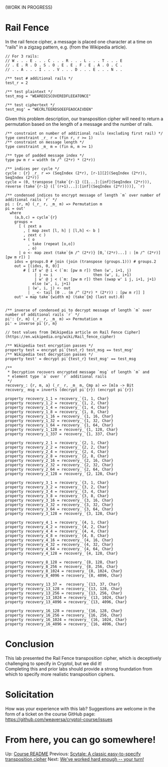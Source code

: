 (WORK IN PROGRESS)

# Rail Fence

In the rail fence cipher, a message is placed one character at a time 
on "rails" in a zigzag pattern, e.g. (from the Wikipedia article).

```cryptol
// For 3 rails:
// W . . . E . . . C . . . R . . . L . . . T . . . E
// . E . R . D . S . O . E . E . F . E . A . O . C .
// . . A . . . I . . . V . . . D . . . E . . . N . .

/** test # additional rails */
test_r = 2

/** test plaintext */
test_msg = "WEAREDISCOVEREDFLEEATONCE"

/** test ciphertext */
test_msg' = "WECRLTEERDSOEEFEAOCAIVDEN"
```

Given this problem description, our transposition cipher will need to 
return a permutation based on the length of a message and the number 
of rails.

```cryptol
/** constraint on number of additional rails (excluding first rail) */
type constraint _r_ r = (fin r, r >= 1)
/** constraint on message length */
type constraint _m_ m = (fin m, m >= 1)

/** type of padded message index */
type pw m r = width (m /^ (2*r) * (2*r))

/** indices per cycle */
cycle : {r} _r_ r => (SeqIndex (2*r), [r-1][2](SeqIndex (2*r)), SeqIndex (2*r))
cycle = (0, transpose [take`{r-1} ([1...]:[inf](SeqIndex (2*r))), reverse (take`{r-1} ([`(r+1)...]:[inf](SeqIndex (2*r))))], `r)

/** condensed indices to encrypt message of length `m` over number of additional rails `r` */
pi : {r, m} (_r_ r, _m_ m) => Permutation m
pi = out'
  where
    (a,b,c) = cycle`{r}
    groups =
      [ ( zext a
        , [ map zext [l, h] | [l,h] <- b ]
        , zext c )
        + ( o
          , take (repeat [o,o])
          , o)
      | o <- map zext (take`{m /^ (2*r)} [0,`(2*r)...] : [m /^ (2*r)][pw m r]) ]
    idxs = groups.0 # join (join (transpose (groups.1))) # groups.2
    out = [(idxs, 0, 0)]
        # [ if w' @ i < (`m: [pw m r]) then (w', i+1, j)
             | j <= i                  then (w', i, i+1)
             | w' @ j < (`m: [pw m r]) then (swap w' i j, i+1, j+1)
            else (w', i, j+1)
          | (w', i, j) <- out
          | _ <- tail [0 .. (m /^ (2*r) * (2*r)) : [pw m r]] ]
    out' = map take`{width m} (take`{m} (last out).0)


/** inverse of condensed pi to decrypt message of length `m` over number of additional rails `r` */
pi': {r, m} (_r_ r, _m_ m) => Permutation m
pi' = inverse pi`{r, m}

// test values from [Wikipedia article on Rail Fence Cipher](https://en.wikipedia.org/wiki/Rail_fence_cipher)

/** Wikipedia test encryption passes */
property test = encrypt pi`{test_r} test_msg == test_msg'
/** Wikipedia test decryption passes */
property test' = decrypt pi`{test_r} test_msg' == test_msg

/**
 * Decryption recovers encrypted message `msg` of length `m` and 
 * element type `a` over `r` additional rails
 */
recovery_: {r, m, a} (_r_ r, _m_ m, Cmp a) => [m]a -> Bit
recovery_ msg = inverts (decrypt pi`{r}) (encrypt pi`{r})

property recovery_1_1 = recovery_`{1, 1, Char}
property recovery_1_2 = recovery_`{1, 2, Char}
property recovery_1_4 = recovery_`{1, 4, Char}
property recovery_1_8 = recovery_`{1, 8, Char}
property recovery_1_16 = recovery_`{1, 16, Char}
property recovery_1_32 = recovery_`{1, 32, Char}
property recovery_1_64 = recovery_`{1, 64, Char}
property recovery_1_128 = recovery_`{1, 128, Char}
property recovery_1_337 = recovery_`{1, 337, Char}

property recovery_2_1 = recovery_`{2, 1, Char}
property recovery_2_2 = recovery_`{2, 2, Char}
property recovery_2_4 = recovery_`{2, 4, Char}
property recovery_2_8 = recovery_`{2, 8, Char}
property recovery_2_16 = recovery_`{2, 16, Char}
property recovery_2_32 = recovery_`{2, 32, Char}
property recovery_2_64 = recovery_`{2, 64, Char}
property recovery_2_128 = recovery_`{2, 128, Char}

property recovery_3_1 = recovery_`{3, 1, Char}
property recovery_3_2 = recovery_`{3, 2, Char}
property recovery_3_4 = recovery_`{3, 4, Char}
property recovery_3_8 = recovery_`{3, 8, Char}
property recovery_3_16 = recovery_`{3, 16, Char}
property recovery_3_32 = recovery_`{3, 32, Char}
property recovery_3_64 = recovery_`{3, 64, Char}
property recovery_3_128 = recovery_`{3, 128, Char}

property recovery_4_1 = recovery_`{4, 1, Char}
property recovery_4_2 = recovery_`{4, 2, Char}
property recovery_4_4 = recovery_`{4, 4, Char}
property recovery_4_8 = recovery_`{4, 8, Char}
property recovery_4_16 = recovery_`{4, 16, Char}
property recovery_4_32 = recovery_`{4, 32, Char}
property recovery_4_64 = recovery_`{4, 64, Char}
property recovery_4_128 = recovery_`{4, 128, Char}

property recovery_8_128 = recovery_`{8, 128, Char}
property recovery_8_256 = recovery_`{8, 256, Char}
property recovery_8_1024 = recovery_`{8, 1024, Char}
property recovery_8_4096 = recovery_`{8, 4096, Char}

property recovery_13_37 =  recovery_`{13, 37, Char}
property recovery_13_128 = recovery_`{13, 128, Char}
property recovery_13_256 = recovery_`{13, 256, Char}
property recovery_13_1024 = recovery_`{13, 1024, Char}
property recovery_13_4096 = recovery_`{13, 4096, Char}

property recovery_16_128 = recovery_`{16, 128, Char}
property recovery_16_256 = recovery_`{16, 256, Char}
property recovery_16_1024 = recovery_`{16, 1024, Char}
property recovery_16_4096 = recovery_`{16, 4096, Char}

```

# Conclusion

This lab presented the Rail Fence transposition cipher, which is 
deceptively challenging to specify in Cryptol, but we did it!  
Completing this and prior labs should provide a strong foundation 
from which to specify more realistic transposition ciphers.

# Solicitation

How was your experience with this lab? Suggestions are welcome in the
form of a ticket on the course GitHub page:
https://github.com/weaversa/cryptol-course/issues

# From here, you can go somewhere!

Up: [Course README](README.md)
Previous: [Scytale: A classic easy-to-specify transposition cipher](Scytale.md)
Next: [We've worked hard enough -- your turn!](Route.md)
